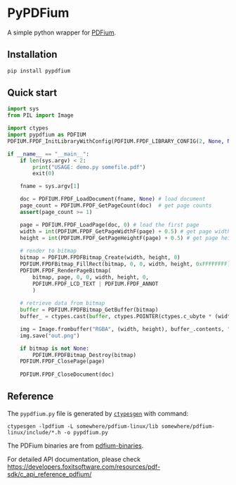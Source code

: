 # PyPDFium

A simple python wrapper for [PDFium](https://opensource.google/projects/pdfium).

## Installation
```bash
pip install pypdfium
```

## Quick start

```python
import sys
from PIL import Image

import ctypes
import pypdfium as PDFIUM
PDFIUM.FPDF_InitLibraryWithConfig(PDFIUM.FPDF_LIBRARY_CONFIG(2, None, None, 0))

if __name__ == "__main__":
    if len(sys.argv) < 2:
        print("USAGE: demo.py somefile.pdf")
        exit(0)

    fname = sys.argv[1]

    doc = PDFIUM.FPDF_LoadDocument(fname, None) # load document
    page_count = PDFIUM.FPDF_GetPageCount(doc)  # get page counts
    assert(page_count >= 1)

    page = PDFIUM.FPDF_LoadPage(doc, 0) # load the first page
    width = int(PDFIUM.FPDF_GetPageWidthF(page) + 0.5) # get page width
    height = int(PDFIUM.FPDF_GetPageHeightF(page) + 0.5) # get page height
    
    # render to bitmap
    bitmap = PDFIUM.FPDFBitmap_Create(width, height, 0)
    PDFIUM.FPDFBitmap_FillRect(bitmap, 0, 0, width, height, 0xFFFFFFFF)
    PDFIUM.FPDF_RenderPageBitmap(
        bitmap, page, 0, 0, width, height, 0, 
        PDFIUM.FPDF_LCD_TEXT | PDFIUM.FPDF_ANNOT
        )
    
    # retrieve data from bitmap
    buffer = PDFIUM.FPDFBitmap_GetBuffer(bitmap)
    buffer_ = ctypes.cast(buffer, ctypes.POINTER(ctypes.c_ubyte * (width * height * 4)))

    img = Image.frombuffer("RGBA", (width, height), buffer_.contents, "raw", "BGRA", 0, 1)
    img.save("out.png")

    if bitmap is not None:
        PDFIUM.FPDFBitmap_Destroy(bitmap)
    PDFIUM.FPDF_ClosePage(page)
    
    PDFIUM.FPDF_CloseDocument(doc)
```

## Reference

The `pypdfium.py` file is generated by [`ctypesgen`](https://github.com/davidjamesca/ctypesgen) with command:

`ctypesgen -lpdfium -L somewhere/pdfium-linux/lib somewhere/pdfium-linux/include/*.h -o pypdfium.py`

The PDFium binaries are from [pdfium-binaries](https://github.com/bblanchon/pdfium-binaries).

For detailed API documentation, please check https://developers.foxitsoftware.com/resources/pdf-sdk/c_api_reference_pdfium/
